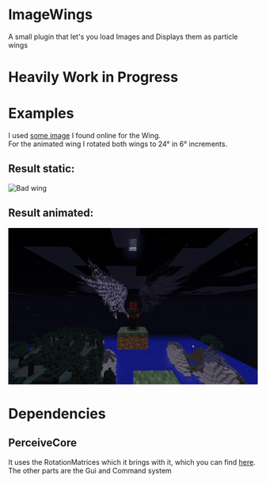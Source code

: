 # ImageWings
A small plugin that let's you load Images and Displays them as particle wings

# Heavily Work in Progress

# Examples
I used [some image](http://www.clipartkid.com/wings-free-images-at-clker-com-vector-clip-art-online-royalty-p5nNvq-clipart/) I found online for the Wing.  
For the animated wing I rotated both wings to 24° in 6° increments.

## Result static:
![Bad wing](http://i.imgur.com/HfnuRzy.png)

## Result animated:
![AnimatedWing](https://github.com/I-Al-Istannen/ImageWings/blob/master/media/AnimatedWing.gif)

# Dependencies
## PerceiveCore
It uses the RotationMatrices which it brings with it, which you can find [here](https://github.com/PerceiveDev/PerceiveCore/blob/dev/src/main/java/com/perceivedev/perceivecore/util/math/RotationMatrices.java).  
The other parts are the Gui and Command system

